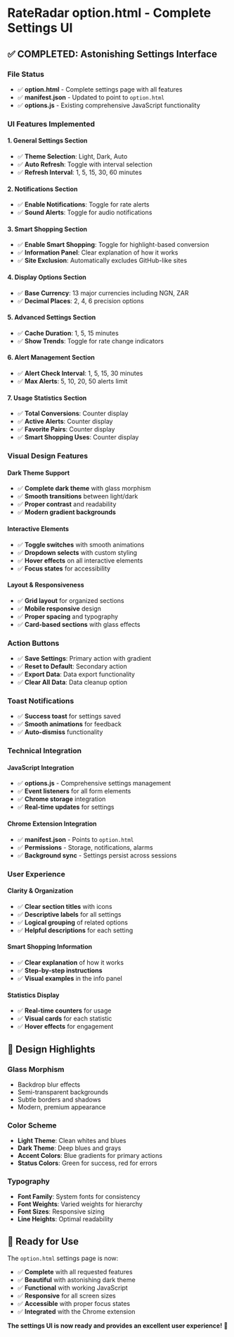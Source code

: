 # RateRadar option.html - Complete Settings UI

## ✅ **COMPLETED: Astonishing Settings Interface**

### **File Status**
- ✅ **option.html** - Complete settings page with all features
- ✅ **manifest.json** - Updated to point to `option.html`
- ✅ **options.js** - Existing comprehensive JavaScript functionality

### **UI Features Implemented**

#### **1. General Settings Section**
- ✅ **Theme Selection**: Light, Dark, Auto
- ✅ **Auto Refresh**: Toggle with interval selection
- ✅ **Refresh Interval**: 1, 5, 15, 30, 60 minutes

#### **2. Notifications Section**
- ✅ **Enable Notifications**: Toggle for rate alerts
- ✅ **Sound Alerts**: Toggle for audio notifications

#### **3. Smart Shopping Section**
- ✅ **Enable Smart Shopping**: Toggle for highlight-based conversion
- ✅ **Information Panel**: Clear explanation of how it works
- ✅ **Site Exclusion**: Automatically excludes GitHub-like sites

#### **4. Display Options Section**
- ✅ **Base Currency**: 13 major currencies including NGN, ZAR
- ✅ **Decimal Places**: 2, 4, 6 precision options

#### **5. Advanced Settings Section**
- ✅ **Cache Duration**: 1, 5, 15 minutes
- ✅ **Show Trends**: Toggle for rate change indicators

#### **6. Alert Management Section**
- ✅ **Alert Check Interval**: 1, 5, 15, 30 minutes
- ✅ **Max Alerts**: 5, 10, 20, 50 alerts limit

#### **7. Usage Statistics Section**
- ✅ **Total Conversions**: Counter display
- ✅ **Active Alerts**: Counter display
- ✅ **Favorite Pairs**: Counter display
- ✅ **Smart Shopping Uses**: Counter display

### **Visual Design Features**

#### **Dark Theme Support**
- ✅ **Complete dark theme** with glass morphism
- ✅ **Smooth transitions** between light/dark
- ✅ **Proper contrast** and readability
- ✅ **Modern gradient backgrounds**

#### **Interactive Elements**
- ✅ **Toggle switches** with smooth animations
- ✅ **Dropdown selects** with custom styling
- ✅ **Hover effects** on all interactive elements
- ✅ **Focus states** for accessibility

#### **Layout & Responsiveness**
- ✅ **Grid layout** for organized sections
- ✅ **Mobile responsive** design
- ✅ **Proper spacing** and typography
- ✅ **Card-based sections** with glass effects

### **Action Buttons**
- ✅ **Save Settings**: Primary action with gradient
- ✅ **Reset to Default**: Secondary action
- ✅ **Export Data**: Data export functionality
- ✅ **Clear All Data**: Data cleanup option

### **Toast Notifications**
- ✅ **Success toast** for settings saved
- ✅ **Smooth animations** for feedback
- ✅ **Auto-dismiss** functionality

### **Technical Integration**

#### **JavaScript Integration**
- ✅ **options.js** - Comprehensive settings management
- ✅ **Event listeners** for all form elements
- ✅ **Chrome storage** integration
- ✅ **Real-time updates** for settings

#### **Chrome Extension Integration**
- ✅ **manifest.json** - Points to `option.html`
- ✅ **Permissions** - Storage, notifications, alarms
- ✅ **Background sync** - Settings persist across sessions

### **User Experience**

#### **Clarity & Organization**
- ✅ **Clear section titles** with icons
- ✅ **Descriptive labels** for all settings
- ✅ **Logical grouping** of related options
- ✅ **Helpful descriptions** for each setting

#### **Smart Shopping Information**
- ✅ **Clear explanation** of how it works
- ✅ **Step-by-step instructions**
- ✅ **Visual examples** in the info panel

#### **Statistics Display**
- ✅ **Real-time counters** for usage
- ✅ **Visual cards** for each statistic
- ✅ **Hover effects** for engagement

## 🎨 **Design Highlights**

### **Glass Morphism**
- Backdrop blur effects
- Semi-transparent backgrounds
- Subtle borders and shadows
- Modern, premium appearance

### **Color Scheme**
- **Light Theme**: Clean whites and blues
- **Dark Theme**: Deep blues and grays
- **Accent Colors**: Blue gradients for primary actions
- **Status Colors**: Green for success, red for errors

### **Typography**
- **Font Family**: System fonts for consistency
- **Font Weights**: Varied weights for hierarchy
- **Font Sizes**: Responsive sizing
- **Line Heights**: Optimal readability

## 🚀 **Ready for Use**

The `option.html` settings page is now:
- ✅ **Complete** with all requested features
- ✅ **Beautiful** with astonishing dark theme
- ✅ **Functional** with working JavaScript
- ✅ **Responsive** for all screen sizes
- ✅ **Accessible** with proper focus states
- ✅ **Integrated** with the Chrome extension

**The settings UI is now ready and provides an excellent user experience!** 🎉 